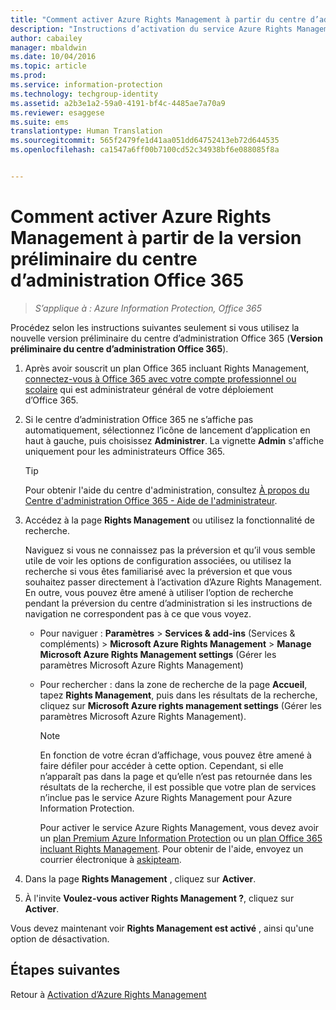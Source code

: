 ```yaml
---
title: "Comment activer Azure Rights Management à partir du centre d’administration Office 365 (préversion) | Azure Information Protection"
description: "Instructions d’activation du service Azure Rights Management quand vous avez accès à la nouvelle version préliminaire du Centre d’administration Office 365."
author: cabailey
manager: mbaldwin
ms.date: 10/04/2016
ms.topic: article
ms.prod: 
ms.service: information-protection
ms.technology: techgroup-identity
ms.assetid: a2b3e1a2-59a0-4191-bf4c-4485ae7a70a9
ms.reviewer: esaggese
ms.suite: ems
translationtype: Human Translation
ms.sourcegitcommit: 565f2479fe1d41aa051dd64752413eb72d644535
ms.openlocfilehash: ca1547a6ff00b7100cd52c34938bf6e088085f8a


---
```


# Comment activer Azure Rights Management à partir de la version préliminaire du centre d’administration Office 365

>*S’applique à : Azure Information Protection, Office 365*


Procédez selon les instructions suivantes seulement si vous utilisez la nouvelle version préliminaire du centre d’administration Office 365 (**Version préliminaire du centre d’administration Office 365**).

1. Après avoir souscrit un plan Office 365 incluant Rights Management, [connectez-vous à Office 365 avec votre compte professionnel ou scolaire](https://portal.office.com/) qui est administrateur général de votre déploiement d’Office 365.

2. Si le centre d’administration Office 365 ne s’affiche pas automatiquement, sélectionnez l’icône de lancement d’application en haut à gauche, puis choisissez **Administrer**. La vignette **Admin** s'affiche uniquement pour les administrateurs Office 365.

    > [!TIP]
    > Pour obtenir l'aide du centre d'administration, consultez [À propos du Centre d'administration Office 365 - Aide de l'administrateur](https://support.office.com/article/About-the-Office-365-admin-center-Admin-Help-58537702-d421-4d02-8141-e128e3703547).

3. Accédez à la page **Rights Management** ou utilisez la fonctionnalité de recherche.

    Naviguez si vous ne connaissez pas la préversion et qu’il vous semble utile de voir les options de configuration associées, ou utilisez la recherche si vous êtes familiarisé avec la préversion et que vous souhaitez passer directement à l’activation d’Azure Rights Management. En outre, vous pouvez être amené à utiliser l’option de recherche pendant la préversion du centre d’administration si les instructions de navigation ne correspondent pas à ce que vous voyez.

    - Pour naviguer : **Paramètres** > **Services & add-ins** (Services & compléments) > **Microsoft Azure Rights Management** > **Manage Microsoft Azure Rights Management settings** (Gérer les paramètres Microsoft Azure Rights Management)

    - Pour rechercher : dans la zone de recherche de la page **Accueil**, tapez **Rights Management**, puis dans les résultats de la recherche, cliquez sur **Microsoft Azure rights management settings** (Gérer les paramètres Microsoft Azure Rights Management).

        > [!NOTE]
        >En fonction de votre écran d’affichage, vous pouvez être amené à faire défiler pour accéder à cette option. Cependant, si elle n’apparaît pas dans la page et qu’elle n’est pas retournée dans les résultats de la recherche, il est possible que votre plan de services n’inclue pas le service Azure Rights Management pour Azure Information Protection.
        >
        >Pour activer le service Azure Rights Management, vous devez avoir un [plan Premium Azure Information Protection](https://www.microsoft.com/en-us/cloud-platform/azure-information-protection-pricing) ou un [plan Office 365 incluant Rights Management](http://download.microsoft.com/download/E/C/F/ECF42E71-4EC0-48FF-AA00-577AC14D5B5C/Azure_Information_Protection_licensing_datasheet_EN-US.pdf). Pour obtenir de l'aide, envoyez un courrier électronique à [askipteam](mailto:askipteam?subject=I%20cannot%20activate%20RMS).

4. Dans la page **Rights Management** , cliquez sur **Activer**.

5. À l'invite **Voulez-vous activer Rights Management ?**, cliquez sur **Activer**.

Vous devez maintenant voir **Rights Management est activé** , ainsi qu'une option de désactivation.


## Étapes suivantes
Retour à [Activation d’Azure Rights Management](activate-service.md)




<!--HONumber=Oct16_HO1-->


